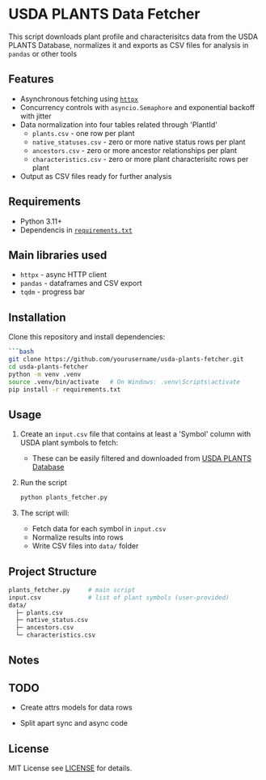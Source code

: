# USDA PLANTS Data Fetcher

This script downloads plant profile and characterisitcs data from the USDA PLANTS Database,
normalizes it and exports as CSV files for analysis in  `pandas` or other tools

## Features

- Asynchronous fetching using [`httpx`](https://www.python-httpx.org/)
- Concurrency controls with `asyncio.Semaphore` and exponential backoff with jitter
- Data normalization into four tables related through 'PlantId'
  - `plants.csv` - one row per plant
  - `native_statuses.csv` - zero or more native status rows per plant
  - `ancestors.csv` - zero or more ancestor relationships per plant
  - `characteristics.csv` - zero or more plant characterisitc rows per plant
- Output as CSV files ready for further analysis

## Requirements

- Python 3.11+
- Dependencis in [`requirements.txt`](#requirements-txt)

## Main libraries used

- `httpx` - async HTTP client
- `pandas` - dataframes and CSV export
- `tqdm` - progress bar

## Installation

Clone this repository and install dependencies:

```bash
```bash
git clone https://github.com/yourusername/usda-plants-fetcher.git
cd usda-plants-fetcher
python -m venv .venv
source .venv/bin/activate   # On Windows: .venv\Scripts\activate
pip install -r requirements.txt
```

## Usage

1. Create an `input.csv` file that contains at least a 'Symbol' column with USDA plant symbols to fetch:
    - These can be easily filtered and downloaded from [USDA PLANTS Database](https://plants.usda.gov/)

2. Run the script

    ```bash
    python plants_fetcher.py
    ```

3. The script will:
    - Fetch data for each symbol in `input.csv`
    - Normalize results into rows
    - Write CSV files into `data/` folder

## Project Structure

```bash
plants_fetcher.py     # main script
input.csv             # list of plant symbols (user-provided)
data/
  ├─ plants.csv
  ├─ native_status.csv
  ├─ ancestors.csv
  └─ characteristics.csv
```

## Notes

## TODO

- Create attrs models for data rows

- Split apart sync and async code

## License

MIT License see [LICENSE](LICENSE) for details.
